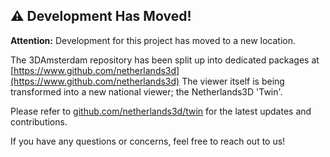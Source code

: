 ## ⚠️ Development Has Moved!

**Attention:** Development for this project has moved to a new location.

The 3DAmsterdam repository has been split up into dedicated packages at [https://www.github.com/netherlands3d](https://www.github.com/netherlands3d)
The viewer itself is being transformed into a new national viewer; the Netherlands3D 'Twin'.

Please refer to [github.com/netherlands3d/twin](https://www.github.com/netherlands3d/twin) for the latest updates and contributions.

If you have any questions or concerns, feel free to reach out to us!
